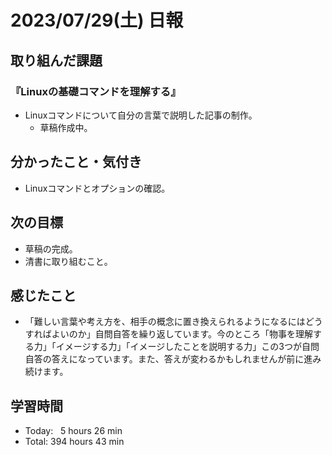 # 2023/07/29(土) 日報

## 取り組んだ課題
### 『Linuxの基礎コマンドを理解する』
- Linuxコマンドについて自分の言葉で説明した記事の制作。
  - 草稿作成中。


## 分かったこと・気付き
- Linuxコマンドとオプションの確認。


## 次の目標
- 草稿の完成。
- 清書に取り組むこと。


## 感じたこと
- 「難しい言葉や考え方を、相手の概念に置き換えられるようになるにはどうすればよいのか」自問自答を繰り返しています。今のところ「物事を理解する力」「イメージする力」「イメージしたことを説明する力」この3つが自問自答の答えになっています。また、答えが変わるかもしれませんが前に進み続けます。


## 学習時間
- Today:&nbsp;&nbsp; 5 hours 26 min
- Total: 394 hours 43 min
